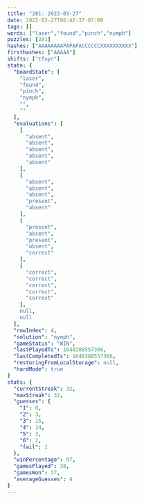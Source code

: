 ```yaml
---
title: "281: 2022-03-27"
date: 2022-03-27T06:42:37-07:00
tags: []
words: ["laser","found","pinch","nymph"]
puzzles: [281]
hashes: ["AAAAAAAAPAPAPACCCCCCXXXXXXXXXX"]
firsthashes: ["AAAAA"]
shifts: ["tfuyr"]
state: {
  "boardState": [
    "laser",
    "found",
    "pinch",
    "nymph",
    "",
    ""
  ],
  "evaluations": [
    [
      "absent",
      "absent",
      "absent",
      "absent",
      "absent"
    ],
    [
      "absent",
      "absent",
      "absent",
      "present",
      "absent"
    ],
    [
      "present",
      "absent",
      "present",
      "absent",
      "correct"
    ],
    [
      "correct",
      "correct",
      "correct",
      "correct",
      "correct"
    ],
    null,
    null
  ],
  "rowIndex": 4,
  "solution": "nymph",
  "gameStatus": "WIN",
  "lastPlayedTs": 1648388557366,
  "lastCompletedTs": 1648388557366,
  "restoringFromLocalStorage": null,
  "hardMode": true
}
stats: {
  "currentStreak": 32,
  "maxStreak": 32,
  "guesses": {
    "1": 0,
    "2": 3,
    "3": 15,
    "4": 14,
    "5": 3,
    "6": 2,
    "fail": 1
  },
  "winPercentage": 97,
  "gamesPlayed": 38,
  "gamesWon": 37,
  "averageGuesses": 4
}
---
```


<!-- more -->
